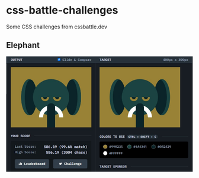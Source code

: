 # css-battle-challenges
Some CSS challenges from cssbattle.dev

## Elephant
![elephant](https://github.com/caionormando/css-battle-challenges/blob/main/Elephant/elephant_result.jpeg)
